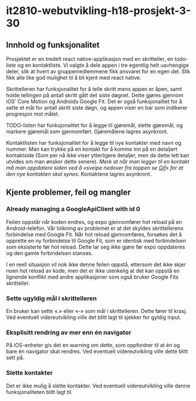 # it2810-webutvikling-h18-prosjekt-3-30


## Innhold og funksjonalitet

Prosjektet er en tredelt react native-applikasjon med en skritteller, en todo-liste og en kontaktliste. Vi valgte å dele appen i tre egentlig helt uavhengige deler, slik at hvert av gruppemedlemmene fikk ansvaret for en egen del. Slik fikk alle like god mulighet til å bli kjent med react native. 

Skrittelleren har funksjonalitet for å telle skritt mens appen er åpen, samt holde tellingen på antall skritt gått det siste døgnet. Dette gjøres gjennom iOS' Core Motion og Androids Google Fit. Det er også funksjonalitet for å sette et mål for antall skritt siste døgn, og appen viser en bar som indikerer progresjon mot målet.

TODO-listen har funksjonalitet for å legge til gjøremål, slette gjøremål, og markere gjøremål som gjennomført. Gjøremålene lagres asynkront.

Kontaktlisten har funksjonalitet for å legge til nye kontakter med navn og nummer. Man kan trykke på en kontakt for å komme inn på en detaljert kontaktside (Som per nå ikke viser ytterligere detaljer, men da dette lett kan utvides om man ønsker dette senere). 
*Merk at når man legger til en kontakt må man oppdatere siden ved å «sveipe nedover fra toppen se [Gif](https://ibb.co/d7q2af)» for at den nye kontakten skal synes.*
Kontaktene lagres asynkront.

## Kjente problemer, feil og mangler

### Already managing a GoogleApiClient with id 0
Feilen oppstår når koden endres, og expo gjennomfører hot reload på en Android-telefon. Vår tolkning av problemet er at det skyldes skrittellerens forbindelse med Google Fit. Når hot reload gjennomføres, forsøkes det å opprette en ny forbindelse til Google Fit, som er identisk med forbindelsen som eksisterte før hot reload. Dette lar seg ikke gjøre før expo oppdateres og den gamle forbindelsen stanses.

I en reell situasjon vil nok ikke denne feilen oppstå, ettersom det ikke skjer noen hot reload av kode, men det er ikke utenkelig at det kan oppstå en lignende konflikt med andre applikasjoner som også bruker Google Fits skritteller. 

### Sette ugyldig mål i skrittelleren
En bruker kan sette «.» eller «-» som mål i skrittelleren. Dette fører til krasj. Ved eventuell videreutvikling ville det blitt lagt til sjekker for gyldig input. 

### Eksplisitt rendring av mer enn én navigator
På iOS-enheter gis det en warning om dette, som oppfordrer til at én og bare én navigator skal rendres. Ved eventuell videreutvikling ville dette blitt sett på.

### Slette kontakter
Det er ikke mulig å slette kontakter. Ved eventuell videreutvikling ville denne funksjonaliteten blitt lagt til.

